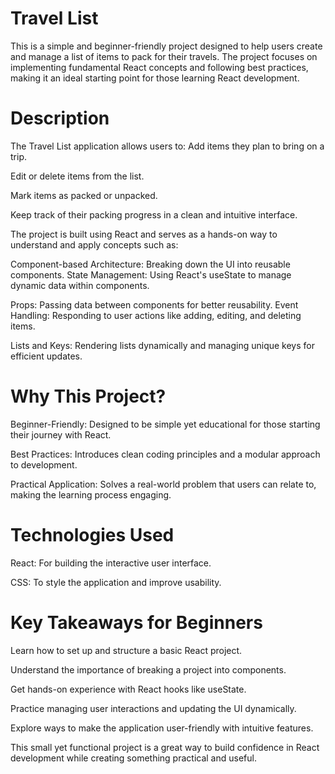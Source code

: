 # Travel List

This is a simple and beginner-friendly project designed to help users create and manage a list of items to pack for their travels. The project focuses on implementing fundamental React concepts and following best practices, making it an ideal starting point for those learning React development.

# Description

The Travel List application allows users to:
Add items they plan to bring on a trip.

Edit or delete items from the list.

Mark items as packed or unpacked.

Keep track of their packing progress in a clean and intuitive interface.

The project is built using React and serves as a hands-on way to understand and apply concepts such as:

Component-based Architecture: Breaking down the UI into reusable components.
State Management: Using React's useState to manage dynamic data within components.

Props: Passing data between components for better reusability.
Event Handling: Responding to user actions like adding, editing, and deleting items.

Lists and Keys: Rendering lists dynamically and managing unique keys for efficient updates.

# Why This Project?

Beginner-Friendly: Designed to be simple yet educational for those starting their journey with React.

Best Practices: Introduces clean coding principles and a modular approach to development.

Practical Application: Solves a real-world problem that users can relate to, making the learning process engaging.

# Technologies Used

React: For building the interactive user interface.

CSS: To style the application and improve usability.

# Key Takeaways for Beginners

Learn how to set up and structure a basic React project.

Understand the importance of breaking a project into components.

Get hands-on experience with React hooks like useState.

Practice managing user interactions and updating the UI dynamically.

Explore ways to make the application user-friendly with intuitive features.

This small yet functional project is a great way to build confidence in React development while creating something practical and useful.

